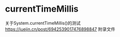 # currentTimeMillis
关于System.currentTimeMillis()的测试
https://juejin.cn/post/6942539017476898847 附录文件

